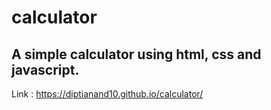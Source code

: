 # calculator

## A simple calculator using html, css and javascript.
Link : https://diptianand10.github.io/calculator/
